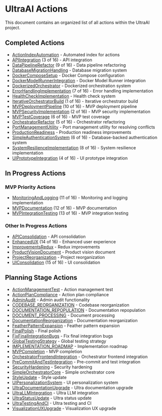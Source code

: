 # UltraAI Actions

This document contains an organized list of all actions within the UltraAI project.

## Completed Actions

- [ActionIndexAutomation](../actions/ActionIndexAutomation/ActionIndexAutomation-COMPLETED.md) - Automated index for actions
- [APIIntegration](../actions/APIIntegration/APIIntegration-PLAN.md) (3 of 16) - API integration
- [DataPipelineRefactor](../actions/DataPipelineRefactor/DataPipelineRefactor-COMPLETED.md) (9 of 16) - Data pipeline refactoring
- [DatabaseMigrationHandling](../actions/DatabaseMigrationHandling/DatabaseMigrationHandling-COMPLETED.md) - Database migration system
- [DockerComposeSetup](../actions/DockerComposeSetup/DockerComposeSetup-COMPLETED.md) - Docker Compose configuration
- [DockerModelRunnerIntegration](../actions/DockerModelRunnerIntegration/DockerModelRunnerIntegration-COMPLETED.md) - Docker Model Runner integration
- [DockerizedOrchestrator](../actions/DockerizedOrchestrator/DockerizedOrchestrator-COMPLETED.md) - Dockerized orchestration system
- [ErrorHandlingImplementation](../actions/ErrorHandlingImplementation/ErrorHandlingImplementation-COMPLETED.md) (7 of 16) - Error handling implementation
- [HealthCheckImplementation](../actions/HealthCheckImplementation/HealthCheckImplementation-COMPLETED.md) - Health check system
- [IterativeOrchestratorBuild](../actions/IterativeOrchestratorBuild/IterativeOrchestratorBuild-COMPLETED.md) (1 of 16) - Iterative orchestrator build
- [MVPDeploymentPipeline](../actions/MVPDeploymentPipeline/MVPDeploymentPipeline-COMPLETED.md) (10 of 16) - MVP deployment pipeline
- [MVPSecurityImplementation](../actions/MVPSecurityImplementation/MVPSecurityImplementation-COMPLETED.md) (2 of 16) - MVP security implementation
- [MVPTestCoverage](../actions/MVPTestCoverage/MVPTestCoverage-COMPLETED.md) (6 of 16) - MVP test coverage
- [OrchestratorRefactor](../actions/OrchestratorRefactor/OrchestratorRefactor-PLAN.md) (5 of 16) - Orchestrator refactoring
- [PortManagementUtility](../actions/PortManagementUtility/PortManagementUtility-COMPLETED.md) - Port management utility for resolving conflicts
- [ProductionReadiness](../actions/ProductionReadiness/ProductionReadiness-COMPLETED.md) - Production readiness improvements
- [SimpleAuthenticationSystem](../actions/SimpleAuthenticationSystem/SimpleAuthenticationSystem-COMPLETED.md) (6 of 16) - Database-backed authentication system
- [SystemResilienceImplementation](../actions/SystemResilienceImplementation/SystemResilienceImplementation-COMPLETED.md) (8 of 16) - System resilience implementation
- [UIPrototypeIntegration](../actions/UIPrototypeIntegration/UIPrototypeIntegration-COMPLETED.md) (4 of 16) - UI prototype integration

## In Progress Actions

### MVP Priority Actions

- [MonitoringAndLogging](../actions/MonitoringAndLogging/MonitoringAndLogging-PLAN.md) (11 of 16) - Monitoring and logging implementation
- [MVPDocumentation](../actions/MVPDocumentation/MVPDocumentation-PLAN.md) (12 of 16) - MVP documentation
- [MVPIntegrationTesting](../actions/MVPIntegrationTesting/MVPIntegrationTesting-PLAN.md) (13 of 16) - MVP integration testing

### Other In Progress Actions

- [APIConsolidation](../actions/APIConsolidation/APIConsolidation-PLAN.md) - API consolidation
- [EnhancedUX](../actions/EnhancedUX/supporting_docs/EnhancedUX-IMPLEMENTATION.md) (14 of 16) - Enhanced user experience
- [ImprovementsRedux](../actions/ImprovementsRedux/ImprovementsRedux-PLAN.md) - Redux improvements
- [ProductVisionDocument](../actions/ProductVisionDocument/ProductVisionDocument-PLAN.md) - Product vision document
- [ProjectReorganization](../actions/ProjectReorganization/ProjectReorganization-PLAN.md) - Project reorganization
- [UIConsolidation](../actions/UIConsolidation/UIConsolidation-PLAN.md) (15 of 16) - UI consolidation

## Planning Stage Actions

- [ActionManagementTest](../actions/ActionManagementTest/ActionManagementTest-PLAN.md) - Action management test
- [ActionPlanCompliance](../actions/ActionPlanCompliance/ActionPlanCompliance-PLAN.md) - Action plan compliance
- [AdminAudit](../actions/AdminAudit/AdminAudit-PLAN.md) - Admin audit functionality
- [CODEBASE_REORGANIZATION](../actions/CODEBASE_REORGANIZATION/PLAN.md) - Codebase reorganization
- [DOCUMENTATION_REPOPULATION](../actions/DOCUMENTATION_REPOPULATION/PLAN.md) - Documentation repopulation
- [DOCUMENT_PROCESSING](../actions/DOCUMENT_PROCESSING/PLAN.md) - Document processing
- [DocumentationReorganization](../actions/DocumentationReorganization/DocumentationReorganization-PLAN.md) - Documentation reorganization
- [FeatherPatternExpansion](../actions/FeatherPatternExpansion/FeatherPatternExpansion-PLAN.md) - Feather pattern expansion
- [FinalPolish](../actions/FinalPolish/FinalPolish-PLAN.md) - Final polish
- [FixFinalIntegrationBugs](../actions/FixFinalIntegrationBugs/FixFinalIntegrationBugs-PLAN.md) - Fix final integration bugs
- [GlobalTestingStrategy](../actions/GlobalTestingStrategy/GlobalTestingStrategy-PLAN.md) - Global testing strategy
- [IMPLEMENTATION_ROADMAP](../actions/IMPLEMENTATION_ROADMAP/PLAN.md) - Implementation roadmap
- [MVPCompletion](../actions/MVPCompletion/MVPCompletion-PLAN.md) - MVP completion
- [OrchestratorFrontendIntegration](../actions/OrchestratorFrontendIntegration/DockerizedOrchestrator-PLAN.md) - Orchestrator frontend integration
- [PreCommitAndTestIntegration](../actions/PreCommitAndTestIntegration/PreCommitAndTestIntegration-PLAN.md) - Pre-commit and test integration
- [SecurityHardening](../actions/SecurityHardening/SecurityHardening-PLAN.md) - Security hardening
- [SimpleOrchestratorCore](../actions/SimpleOrchestratorCore/SimpleOrchestratorCore-PLAN.md) - Simple orchestrator core
- [StyleUpdate](../actions/StyleUpdate/StyleUpdate-PLAN.md) - Style update
- [UIPersonalizationSystem](../actions/UIPersonalizationSystem/UIPersonalizationSystem-PLAN.md) - UI personalization system
- [UltraDocumentationUpgrade](../actions/UltraDocumentationUpgrade/UltraDocumentationUpgrade-PLAN.md) - Ultra documentation upgrade
- [UltraLLMIntegration](../actions/UltraLLMIntegration/UltraLLMIntegration-PLAN.md) - Ultra LLM integration
- [UltraStatusUpdate](../actions/UltraStatusUpdate/UltraStatusUpdate-PLAN.md) - Ultra status update
- [UltraTestingAndCI](../actions/UltraTestingAndCI/UltraTestingAndCI-PLAN.md) - Ultra testing and CI
- [VisualizationUXUpgrade](../actions/VisualizationUXUpgrade/VisualizationUXUpgrade-PLAN.md) - Visualization UX upgrade
